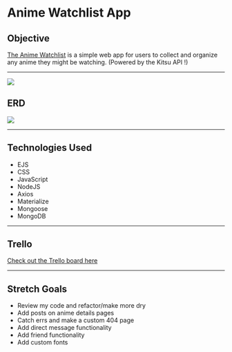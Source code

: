 # Anime Watchlist App

## Objective

[The Anime Watchlist](https://anime-watchlist.herokuapp.com/) is a simple web app for users to collect and organize any anime they might be watching. (Powered by the Kitsu API !)

---
<img src = "https://i.imgur.com/tepZWpC.png">

## ERD
<img src = "https://i.imgur.com/LZOQswe.png">

---
## Technologies Used
* EJS
* CSS
* JavaScript
* NodeJS
* Axios
* Materialize 
* Mongoose
* MongoDB
---
## Trello

[Check out the Trello board here](https://trello.com/b/fAd47Gwa/unit-2-project)

--- 
## Stretch Goals
* Review my code and refactor/make more dry
* Add posts on anime details pages
* Catch errs and make a custom 404 page
* Add direct message functionality
* Add friend functionality
* Add custom fonts 